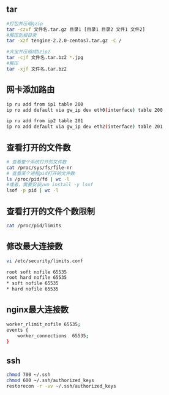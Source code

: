 ## tar

```sh
#打包并压缩gzip
tar -czvf 文件名.tar.gz 目录1 [目录1 目录2 文件1 文件2]
#解压到根目录
tar -xzf tengine-2.2.0-centos7.tar.gz -C /

#大宝并压缩成bzip2
tar -cjf 文件名.tar.bz2 *.jpg 
#解压
tar -xjf 文件名.tar.bz2 
```



## 网卡添加路由

```sh
ip ru add from ip1 table 200
ip ro add default via gw_ip dev eth0(interface) table 200

ip ru add from ip2 table 201
ip ro add default via gw_ip dev eth2(interface) table 201
```

## 查看打开的文件数

```sh
# 查看整个系统打开的文件数
cat /proc/sys/fs/file-nr
# 查看某个进程pid打开的文件数
ls /proc/pid/fd | wc -l
#或者，需要安装yum install -y lsof
lsof -p pid | wc -l 
```

## 查看打开的文件个数限制

```sh
cat /proc/pid/limits
```

## 修改最大连接数

```sh
vi /etc/security/limits.conf

root soft nofile 65535
root hard nofile 65535
* soft nofile 65535
* hard nofile 65535
```

## nginx最大连接数

```sh
worker_rlimit_nofile 65535;
events {
    worker_connections  65535;
}
```

## ssh

```sh
chmod 700 ~/.ssh
chmod 600 ~/.ssh/authorized_keys
restorecon -r -vv ~/.ssh/authorized_keys
```

